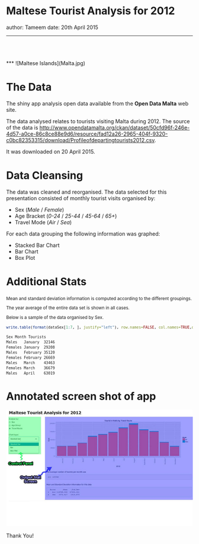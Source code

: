 Maltese Tourist Analysis for 2012
========================================================
author: Tameem
date: 20th April 2015
***
<br>
<br>
<br>
***
![Maltese Islands](Malta.jpg)


The Data
========================================================


The shiny app analysis open data available from the **Open Data Malta** web site.

The data analysed relates to tourists visiting Malta during 2012. The source of the data is http://www.opendatamalta.org/ckan/dataset/50cfd96f-246e-4d57-a0ce-86c8ce88e9d6/resource/fad12a26-2965-404f-9320-c0bc82353315/download/Profileofdepartingtourists2012.csv.  

It was downloaded on 20 April 2015. 


Data Cleansing
========================================================

The data was cleaned and reorganised. The data selected for this presentation consisted of monthly tourist visits organised by:

* Sex (*Male* / *Female*)
* Age Bracket (*0-24* / *25-44* / *45-64* / *65+*)
* Travel Mode (*Air* / *Sea*)

For each data grouping the following information was graphed:

* Stacked Bar Chart
* Bar Chart
* Box Plot


Additional Stats
========================================================

<small>
Mean and standard deviation information is computed according to the different groupings. 

The year average of the entire data set is shown in all cases.

Below is a sample of the data organised by Sex.


```r
write.table(format(dataSex[1:7, ], justify="left"), row.names=FALSE, col.names=TRUE,quote=FALSE)
```

```
Sex Month Tourists
Males   January  32146
Females January  29208
Males   February 35120
Females February 26669
Males   March    43463
Females March    36679
Males   April    63019
```
</small>


Annotated screen shot of app
========================================================
![Shinyapp Screen Shot](shinyapp.jpg)  


Thank You!
